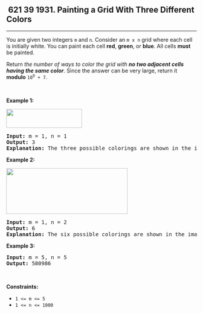 <h2> 621 39
1931. Painting a Grid With Three Different Colors</h2><hr><div><p>You are given two integers <code>m</code> and <code>n</code>. Consider an <code>m x n</code> grid where each cell is initially white. You can paint each cell <strong>red</strong>, <strong>green</strong>, or <strong>blue</strong>. All cells <strong>must</strong> be painted.</p>

<p>Return<em> the number of ways to color the grid with <strong>no two adjacent cells having the same color</strong></em>. Since the answer can be very large, return it <strong>modulo</strong> <code>10<sup>9</sup> + 7</code>.</p>

<p>&nbsp;</p>
<p><strong class="example">Example 1:</strong></p>
<img alt="" src="https://assets.leetcode.com/uploads/2021/06/22/colorthegrid.png" style="width: 200px; height: 50px;">
<pre><strong>Input:</strong> m = 1, n = 1
<strong>Output:</strong> 3
<strong>Explanation:</strong> The three possible colorings are shown in the image above.
</pre>

<p><strong class="example">Example 2:</strong></p>
<img alt="" src="https://assets.leetcode.com/uploads/2021/06/22/copy-of-colorthegrid.png" style="width: 321px; height: 121px;">
<pre><strong>Input:</strong> m = 1, n = 2
<strong>Output:</strong> 6
<strong>Explanation:</strong> The six possible colorings are shown in the image above.
</pre>

<p><strong class="example">Example 3:</strong></p>

<pre><strong>Input:</strong> m = 5, n = 5
<strong>Output:</strong> 580986
</pre>

<p>&nbsp;</p>
<p><strong>Constraints:</strong></p>

<ul>
	<li><code>1 &lt;= m &lt;= 5</code></li>
	<li><code>1 &lt;= n &lt;= 1000</code></li>
</ul>
</div>